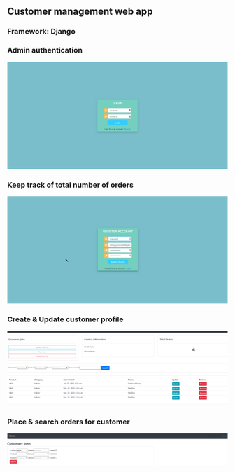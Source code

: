 ## Customer management web app 
### Framework: Django

### Admin authentication 
![](admin_authen.png)
### Keep track of total number of orders
![](admin_regis.png)
### Create & Update customer profile 
![](customer_profile.png)
### Place & search orders for customer 
![](place_order.png)

